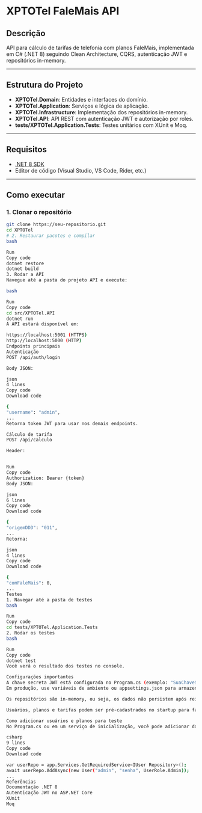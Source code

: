 # XPTOTel FaleMais API

## Descrição

API para cálculo de tarifas de telefonia com planos FaleMais, implementada em C# (.NET 8) seguindo Clean Architecture, CQRS, autenticação JWT e repositórios in-memory.

---

## Estrutura do Projeto

- **XPTOTel.Domain**: Entidades e interfaces do domínio.
- **XPTOTel.Application**: Serviços e lógica de aplicação.
- **XPTOTel.Infrastructure**: Implementação dos repositórios in-memory.
- **XPTOTel.API**: API REST com autenticação JWT e autorização por roles.
- **tests/XPTOTel.Application.Tests**: Testes unitários com XUnit e Moq.

---

## Requisitos

- [.NET 8 SDK](https://dotnet.microsoft.com/en-us/download/dotnet/8.0)
- Editor de código (Visual Studio, VS Code, Rider, etc.)

---

## Como executar

### 1. Clonar o repositório

```bash
git clone https://seu-repositorio.git
cd XPTOTel
# 2. Restaurar pacotes e compilar
bash

Run
Copy code
dotnet restore
dotnet build
3. Rodar a API
Navegue até a pasta do projeto API e execute:

bash

Run
Copy code
cd src/XPTOTel.API
dotnet run
A API estará disponível em:

https://localhost:5001 (HTTPS)
http://localhost:5000 (HTTP)
Endpoints principais
Autenticação
POST /api/auth/login

Body JSON:

json
4 lines
Copy code
Download code

{
"username": "admin",
...
Retorna token JWT para usar nos demais endpoints.

Cálculo de tarifa
POST /api/calculo

Header:


Run
Copy code
Authorization: Bearer {token}
Body JSON:

json
6 lines
Copy code
Download code

{
"origemDDD": "011",
...
Retorna:

json
4 lines
Copy code
Download code

{
"comFaleMais": 0,
...
Testes
1. Navegar até a pasta de testes
bash

Run
Copy code
cd tests/XPTOTel.Application.Tests
2. Rodar os testes
bash

Run
Copy code
dotnet test
Você verá o resultado dos testes no console.

Configurações importantes
A chave secreta JWT está configurada no Program.cs (exemplo: "SuaChaveSecretaSuperSecreta123!").
Em produção, use variáveis de ambiente ou appsettings.json para armazenar com segurança.

Os repositórios são in-memory, ou seja, os dados não persistem após reiniciar a aplicação.

Usuários, planos e tarifas podem ser pré-cadastrados no startup para facilitar testes.

Como adicionar usuários e planos para teste
No Program.cs ou em um serviço de inicialização, você pode adicionar dados assim:

csharp
9 lines
Copy code
Download code

var userRepo = app.Services.GetRequiredService<IUser Repository>();
await userRepo.AddAsync(new User("admin", "senha", UserRole.Admin));
...
Referências
Documentação .NET 8
Autenticação JWT no ASP.NET Core
XUnit
Moq

